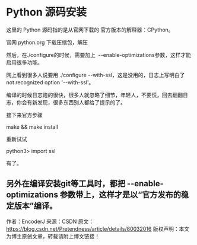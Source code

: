 # Python 源码安装

这里的 Python 源码指的是从官网下载的 官方版本的解释器：CPython。

官网 python.org 下载压缩包，解压

然后，在./configure的时候，需要加上  --enable-optimizations参数，这样才能启用很多功能。

网上看到很多人说要用 ./configure --with-ssl，这是没用的，日志上写明白了 not recognized option '--with-ssl'。

编译的时候日志跑的很快，很多人就忽略了细节，年轻人，不要慌，回去翻翻日志，你会有新发现，很多东西别人都给了提示的了。

接下来官方步骤

make && make install

重新试试 

python3> import ssl

有了。



另外在编译安装git等工具时，都把 --enable-optimizations 参数带上，这样才是以“官方发布的稳定版本”编译。
--------------------- 
作者：EncoderJ 
来源：CSDN 
原文：https://blog.csdn.net/Pretendness/article/details/80032016 
版权声明：本文为博主原创文章，转载请附上博文链接！